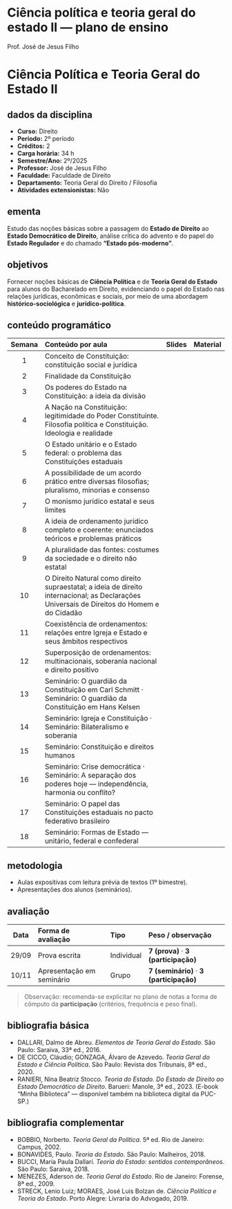 # Ciência política e teoria geral do estado II — plano de ensino
Prof. José de Jesus Filho

# Ciência Política e Teoria Geral do Estado II

## dados da disciplina

- **Curso:** Direito  
- **Período:** 2º período  
- **Créditos:** 2  
- **Carga horária:** 34 h  
- **Semestre/Ano:** 2º/2025  
- **Professor:** José de Jesus Filho  
- **Faculdade:** Faculdade de Direito  
- **Departamento:** Teoria Geral do Direito / Filosofia  
- **Atividades extensionistas:** Não

## ementa

Estudo das noções básicas sobre a passagem do **Estado de Direito** ao
**Estado Democrático de Direito**, análise crítica do advento e do papel
do **Estado Regulador** e do chamado **“Estado pós-moderno”**.

## objetivos

Fornecer noções básicas de **Ciência Política** e de **Teoria Geral do
Estado** para alunos do Bacharelado em Direito, evidenciando o papel do
Estado nas relações jurídicas, econômicas e sociais, por meio de uma
abordagem **histórico-sociológica** e **jurídico-política**.

## conteúdo programático

| Semana | Conteúdo por aula | Slides | Material |
|:--:|:---|:--:|:--:|
| 1 | Conceito de Constituição: constituição social e jurídica |  |  |
| 2 | Finalidade da Constituição |  |  |
| 3 | Os poderes do Estado na Constituição: a ideia da divisão |  |  |
| 4 | A Nação na Constituição: legitimidade do Poder Constituinte. Filosofia política e Constituição. Ideologia e realidade |  |  |
| 5 | O Estado unitário e o Estado federal: o problema das Constituições estaduais |  |  |
| 6 | A possibilidade de um acordo prático entre diversas filosofias; pluralismo, minorias e consenso |  |  |
| 7 | O monismo jurídico estatal e seus limites |  |  |
| 8 | A ideia de ordenamento jurídico completo e coerente: enunciados teóricos e problemas práticos |  |  |
| 9 | A pluralidade das fontes: costumes da sociedade e o direito não estatal |  |  |
| 10 | O Direito Natural como direito supraestatal; a ideia de direito internacional; as Declarações Universais de Direitos do Homem e do Cidadão |  |  |
| 11 | Coexistência de ordenamentos: relações entre Igreja e Estado e seus âmbitos respectivos |  |  |
| 12 | Superposição de ordenamentos: multinacionais, soberania nacional e direito positivo |  |  |
| 13 | Seminário: O guardião da Constituição em Carl Schmitt · Seminário: O guardião da Constituição em Hans Kelsen |  |  |
| 14 | Seminário: Igreja e Constituição · Seminário: Bilateralismo e soberania |  |  |
| 15 | Seminário: Constituição e direitos humanos |  |  |
| 16 | Seminário: Crise democrática · Seminário: A separação dos poderes hoje — independência, harmonia ou conflito? |  |  |
| 17 | Seminário: O papel das Constituições estaduais no pacto federativo brasileiro |  |  |
| 18 | Seminário: Formas de Estado — unitário, federal e confederal |  |  |

## metodologia

- Aulas expositivas com leitura prévia de textos (1º bimestre).  
- Apresentações dos alunos (seminários).

## avaliação

| Data | Forma de avaliação | Tipo | Peso / observação |
|:--:|:---|:---|:---|
| 29/09 | Prova escrita | Individual | **7 (prova)** · **3 (participação)** |
| 10/11 | Apresentação em seminário | Grupo | **7 (seminário)** · **3 (participação)** |

> Observação: recomenda-se explicitar no plano de notas a forma de
> cômputo da **participação** (critérios, frequência e peso final).

## bibliografia básica

- DALLARI, Dalmo de Abreu. *Elementos de Teoria Geral do Estado*. São
  Paulo: Saraiva, 33ª ed., 2016.  
- DE CICCO, Cláudio; GONZAGA, Álvaro de Azevedo. *Teoria Geral do Estado
  e Ciência Política*. São Paulo: Revista dos Tribunais, 8ª ed., 2020.  
- RANIERI, Nina Beatriz Stocco. *Teoria do Estado. Do Estado de Direito
  ao Estado Democrático de Direito*. Barueri: Manole, 3ª ed., 2023.
  (E-book “Minha Biblioteca” — disponível também na biblioteca digital
  da PUC-SP.)

## bibliografia complementar

- BOBBIO, Norberto. *Teoria Geral da Política*. 5ª ed. Rio de Janeiro:
  Campus, 2002.  
- BONAVIDES, Paulo. *Teoria do Estado*. São Paulo: Malheiros, 2018.  
- BUCCI, Maria Paula Dallari. *Teoria do Estado: sentidos
  contemporâneos*. São Paulo: Saraiva, 2018.  
- MENEZES, Aderson de. *Teoria Geral do Estado*. Rio de Janeiro:
  Forense, 8ª ed., 2009.  
- STRECK, Lenio Luiz; MORAES, José Luis Bolzan de. *Ciência Política e
  Teoria do Estado*. Porto Alegre: Livraria do Advogado, 2019.
